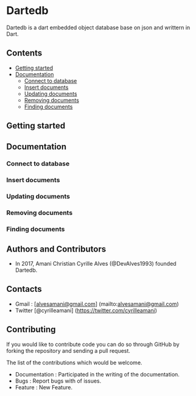 # Dartedb
Dartedb is a dart embedded object database base on json and writtern in Dart.

## Contents

- [Getting started](#getting-started)
- [Documentation](#documentation)
    * [Connect to database](#connect-to-database)
    * [Insert documents](#insert-documents)
    * [Updating documents](#updating-documents)
    * [Removing documents](#removing-documents)
    * [Finding documents](#finding-documents)

## Getting started

## Documentation

### Connect to database

### Insert documents

### Updating documents

### Removing documents

### Finding documents

## Authors and Contributors
* In 2017, Amani Christian Cyrille Alves (@DevAlves1993) founded Dartedb.

## Contacts

* Gmail : [alvesamani@gmail.com] (mailto:alvesamani@gmail.com)
* Twitter [@cyrilleamani] (https://twitter.com/cyrilleamani)

## Contributing
If you would like to contribute code you can do so through GitHub by forking the repository and sending a pull request.

The list of the contributions which would be welcome.

* Documentation : Participated in the writing of the documentation.
* Bugs : Report bugs with of issues.
* Feature : New Feature.

